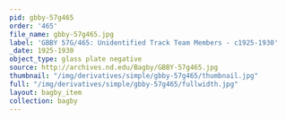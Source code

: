 ```yaml
---
pid: gbby-57g465
order: '465'
file_name: gbby-57g465.jpg
label: 'GBBY 57G/465: Unidentified Track Team Members - c1925-1930'
_date: 1925-1930
object_type: glass plate negative
source: http://archives.nd.edu/Bagby/GBBY-57g465.jpg
thumbnail: "/img/derivatives/simple/gbby-57g465/thumbnail.jpg"
full: "/img/derivatives/simple/gbby-57g465/fullwidth.jpg"
layout: bagby_item
collection: bagby
---
```

